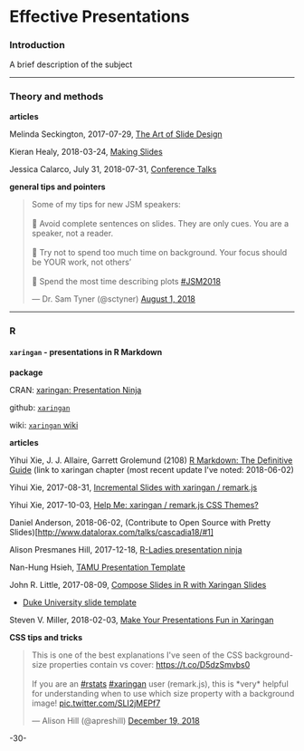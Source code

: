 # Effective Presentations

### Introduction

A brief description of the subject

---
### Theory and methods


**articles**


Melinda Seckington, 2017-07-29, [The Art of Slide Design](https://speakerdeck.com/mseckington/the-art-of-slide-design)

Kieran Healy, 2018-03-24, [Making Slides](https://kieranhealy.org/blog/archives/2018/03/24/making-slides/)

Jessica Calarco, July 31, 2018-07-31, [Conference Talks](http://www.jessicacalarco.com/tips-tricks/2018/7/31/conference-talks)


**general tips and pointers**

<blockquote class="twitter-tweet" data-lang="en"><p lang="en" dir="ltr">Some of my tips for new JSM speakers: <br><br>🔘 Avoid complete sentences on slides. They are only cues. You are a speaker, not a reader.<br><br>🔘 Try not to spend too much time on background. Your focus should be YOUR work, not others’ <br><br>🔘 Spend the most time describing plots <a href="https://twitter.com/hashtag/JSM2018?src=hash&amp;ref_src=twsrc%5Etfw">#JSM2018</a></p>&mdash; Dr. Sam Tyner (@sctyner) <a href="https://twitter.com/sctyner/status/1024776569271668736?ref_src=twsrc%5Etfw">August 1, 2018</a></blockquote>
<script async src="https://platform.twitter.com/widgets.js" charset="utf-8"></script>



---
### R


#### `xaringan` - presentations in R Markdown

**package**

CRAN: [xaringan: Presentation Ninja](https://cran.r-project.org/web/packages/xaringan/index.html)

github: [`xaringan`](https://github.com/yihui/xaringan)

wiki: [`xaringan` wiki](https://github.com/yihui/xaringan/wiki)

**articles**

Yihui Xie, J. J. Allaire, Garrett Grolemund (2108) [R Markdown: The Definitive Guide](https://bookdown.org/yihui/rmarkdown/xaringan.html) (link to xaringan chapter (most recent update I've noted: 2018-06-02)

Yihui Xie, 2017-08-31, [Incremental Slides with xaringan / remark.js](https://slides.yihui.name/xaringan/incremental.html#1)

Yihui Xie, 2017-10-03, [Help Me: xaringan / remark.js CSS Themes?](https://yihui.name/en/2017/10/xaringan-themes/)

Daniel Anderson, 2018-06-02, (Contribute to Open Source with Pretty Slides)[http://www.datalorax.com/talks/cascadia18/#1]

Alison Presmanes Hill, 2017-12-18, [R-Ladies presentation ninja](https://alison.rbind.io/post/r-ladies-slides/)

Nan-Hung Hsieh, [TAMU Presentation Template](https://nanhung.rbind.io/slide/tamu-slide-template.html#1)

John R. Little, 2017-08-09, [Compose Slides in R with Xaringan Slides](https://www.johnlittle.info/post/compose-slides-in-r-with-xaringan-slides/)

* [Duke University slide template](https://github.com/libjohn/slide-template-dukeu)

Steven V. Miller, 2018-02-03, [Make Your Presentations Fun in Xaringan](http://svmiller.com/blog/2018/02/r-markdown-xaringan-theme/)


**CSS tips and tricks**

<blockquote class="twitter-tweet" data-lang="en"><p lang="en" dir="ltr">This is one of the best explanations I&#39;ve seen of the CSS background-size properties contain vs cover: <a href="https://t.co/D5dzSmvbs0">https://t.co/D5dzSmvbs0</a><br><br>If you are an <a href="https://twitter.com/hashtag/rstats?src=hash&amp;ref_src=twsrc%5Etfw">#rstats</a> <a href="https://twitter.com/hashtag/xaringan?src=hash&amp;ref_src=twsrc%5Etfw">#xaringan</a> user (remark.js), this is *very* helpful for understanding when to use which size property with a background image! <a href="https://t.co/SLI2jMEPf7">pic.twitter.com/SLI2jMEPf7</a></p>&mdash; Alison Hill (@apreshill) <a href="https://twitter.com/apreshill/status/1075239136691277824?ref_src=twsrc%5Etfw">December 19, 2018</a></blockquote>
<script async src="https://platform.twitter.com/widgets.js" charset="utf-8"></script>



-30-
